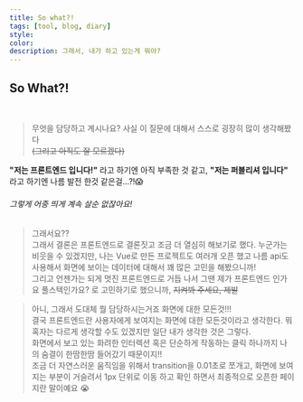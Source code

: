 ```yaml
---
title: So what?!
tags: [tool, blog, diary]
style: 
color: 
description: 그래서, 내가 하고 있는게 뭐야?
---
```


## So What?!  
<br>

> 무엇을 담당하고 계시나요? 
사실 이 질문에 대해서 스스로 굉장히 많이 생각해봤다  
~~(그리고 아직도 잘 모르겠다)~~  

__"저는 프론트엔드 입니다!"__ 라고 하기엔 아직 부족한 것 같고, __"저는 퍼블리셔 입니다"__ 라고 하기엔 나름 발전 한것 같은걸...?!:scream:  
###### 그렇게 어중 띄게 계속 살순 없잖아요!  

> 그래서요??  
그래서 결론은 프론트엔드로 결론짓고 조금 더 열심히 해보기로 했다. 누군가는 비웃을 수 있겠지만, 나는 Vue로 만든 프로젝트도 여러개 오픈 했고 나름 api도 사용해서 화면에 보이는 데이터에 대해서 꽤 많은 고민을 해봤으니까!  
그리고 언젠가는 되게 멋진 프론트엔드로 거듭 나서 그땐 제가 프론트엔드 인가요 풀스텍인가요? 로 고민하기로 했으니까, ~~지켜봐 주세요, 제발~~  


> 아니, 그래서 도대체 뭘 담당하시는거죠
화면에 대한 모든것!!!  
결국 프론트엔드란 사용자에게 보여지는 화면에 대한 모든것이라고 생각한다. 뭐 혹자는 다르게 생각할 수도 있겠지만 일단 내가 생각한 것은 그렇다.  
화면에서 보고 있는 화려한 인터렉션 혹은 단순하게 작동하는 클릭 하나까지 나의 숨결이 한땀한땀 들어갔기 때문이지!!  
조금 더 자연스러운 움직임을 위해서 transition을 0.01초로 쪼개고, 화면에 보여지는 부분이 거슬려서 1px 단위로 이동 하고 확인 하면서 최종적으로 오픈한 페이지란 말이예요 :sob:  




